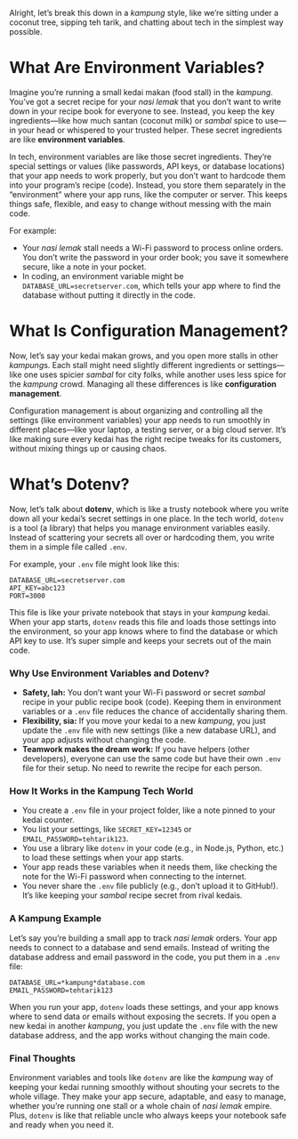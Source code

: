 Alright, let’s break this down in a *kampung* style, like we’re sitting under a coconut tree, sipping teh tarik, and chatting about tech in the simplest way possible.

# What Are Environment Variables?
Imagine you’re running a small kedai makan (food stall) in the *kampung*. You’ve got a secret recipe for your *nasi lemak* that you don’t want to write down in your recipe book for everyone to see. Instead, you keep the key ingredients—like how much santan (coconut milk) or *sambal* spice to use—in your head or whispered to your trusted helper. These secret ingredients are like **environment variables**.

In tech, environment variables are like those secret ingredients. They’re special settings or values (like passwords, API keys, or database locations) that your app needs to work properly, but you don’t want to hardcode them into your program’s recipe (code). Instead, you store them separately in the “environment” where your app runs, like the computer or server. This keeps things safe, flexible, and easy to change without messing with the main code.

For example:
* Your *nasi lemak* stall needs a Wi-Fi password to process online orders. You don’t write the password in your order book; you save it somewhere secure, like a note in your pocket.
* In coding, an environment variable might be `DATABASE_URL=secretserver.com`, which tells your app where to find the database without putting it directly in the code.

# What Is Configuration Management?
Now, let’s say your kedai makan grows, and you open more stalls in other *kampung*s. Each stall might need slightly different ingredients or settings—like one uses spicier *sambal* for city folks, while another uses less spice for the *kampung* crowd. Managing all these differences is like **configuration management**.

Configuration management is about organizing and controlling all the settings (like environment variables) your app needs to run smoothly in different places—like your laptop, a testing server, or a big cloud server. It’s like making sure every kedai has the right recipe tweaks for its customers, without mixing things up or causing chaos.

# What’s Dotenv?
Now, let’s talk about **dotenv**, which is like a trusty notebook where you write down all your kedai’s secret settings in one place. In the tech world, `dotenv` is a tool (a library) that helps you manage environment variables easily. Instead of scattering your secrets all over or hardcoding them, you write them in a simple file called `.env`.

For example, your `.env` file might look like this:
```
DATABASE_URL=secretserver.com
API_KEY=abc123
PORT=3000
```
This file is like your private notebook that stays in your *kampung* kedai. When your app starts, `dotenv` reads this file and loads those settings into the environment, so your app knows where to find the database or which API key to use. It’s super simple and keeps your secrets out of the main code.

### Why Use Environment Variables and Dotenv?
* **Safety, lah:** You don’t want your Wi-Fi password or secret *sambal* recipe in your public recipe book (code). Keeping them in environment variables or a `.env` file reduces the chance of accidentally sharing them.
* **Flexibility, sia:** If you move your kedai to a new *kampung*, you just update the `.env` file with new settings (like a new database URL), and your app adjusts without changing the code.
* **Teamwork makes the dream work:** If you have helpers (other developers), everyone can use the same code but have their own `.env` file for their setup. No need to rewrite the recipe for each person.
### How It Works in the Kampung Tech World
* You create a `.env` file in your project folder, like a note pinned to your kedai counter.
* You list your settings, like `SECRET_KEY=12345` or `EMAIL_PASSWORD=tehtarik123`.
* You use a library like `dotenv` in your code (e.g., in Node.js, Python, etc.) to load these settings when your app starts.
* Your app reads these variables when it needs them, like checking the note for the Wi-Fi password when connecting to the internet.
* You never share the `.env` file publicly (e.g., don’t upload it to GitHub!). It’s like keeping your *sambal* recipe secret from rival kedais.

### A Kampung Example
Let’s say you’re building a small app to track *nasi lemak* orders. Your app needs to connect to a database and send emails. Instead of writing the database address and email password in the code, you put them in a `.env` file:
```
DATABASE_URL=*kampung*database.com
EMAIL_PASSWORD=tehtarik123
```
When you run your app, `dotenv` loads these settings, and your app knows where to send data or emails without exposing the secrets. If you open a new kedai in another *kampung*, you just update the `.env` file with the new database address, and the app works without changing the main code.
### Final Thoughts
Environment variables and tools like `dotenv` are like the *kampung* way of keeping your kedai running smoothly without shouting your secrets to the whole village. They make your app secure, adaptable, and easy to manage, whether you’re running one stall or a whole chain of *nasi lemak* empire. Plus, `dotenv` is like that reliable uncle who always keeps your notebook safe and ready when you need it.
